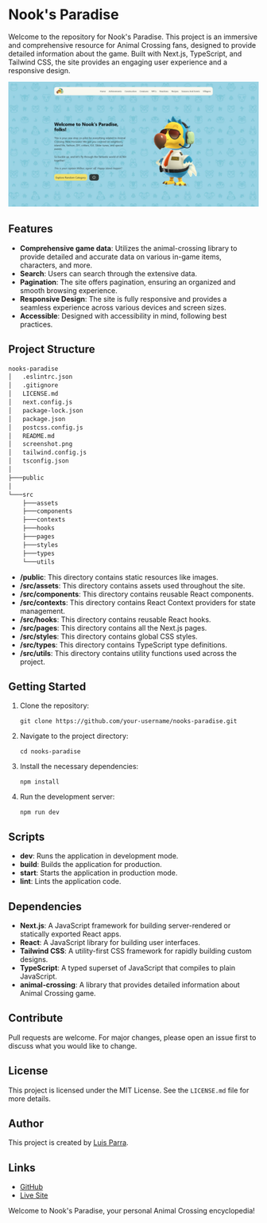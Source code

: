 # Nook's Paradise

Welcome to the repository for Nook's Paradise. This project is an immersive and comprehensive resource for Animal Crossing fans, designed to provide detailed information about the game. Built with Next.js, TypeScript, and Tailwind CSS, the site provides an engaging user experience and a responsive design.

![Nook's Paradise](screenshot.png)

## Features

- **Comprehensive game data**: Utilizes the animal-crossing library to provide detailed and accurate data on various in-game items, characters, and more.
- **Search**: Users can search through the extensive data.
- **Pagination**: The site offers pagination, ensuring an organized and smooth browsing experience.
- **Responsive Design**: The site is fully responsive and provides a seamless experience across various devices and screen sizes.
- **Accessible**: Designed with accessibility in mind, following best practices.

## Project Structure

```bash
nooks-paradise
│   .eslintrc.json
│   .gitignore
│   LICENSE.md
│   next.config.js
│   package-lock.json
│   package.json
│   postcss.config.js
│   README.md
│   screenshot.png
│   tailwind.config.js
│   tsconfig.json
│
├───public
│
└───src
    ├───assets
    ├───components
    ├───contexts
    ├───hooks
    ├───pages
    ├───styles
    ├───types
    └───utils
```

- **/public**: This directory contains static resources like images.
- **/src/assets**: This directory contains assets used throughout the site.
- **/src/components**: This directory contains reusable React components.
- **/src/contexts**: This directory contains React Context providers for state management.
- **/src/hooks**: This directory contains reusable React hooks.
- **/src/pages**: This directory contains all the Next.js pages.
- **/src/styles**: This directory contains global CSS styles.
- **/src/types**: This directory contains TypeScript type definitions.
- **/src/utils**: This directory contains utility functions used across the project.

## Getting Started

1. Clone the repository:
   ```
   git clone https://github.com/your-username/nooks-paradise.git
   ```
2. Navigate to the project directory:
   ```
   cd nooks-paradise
   ```
3. Install the necessary dependencies:
   ```
   npm install
   ```
4. Run the development server:
   ```
   npm run dev
   ```

## Scripts

- **dev**: Runs the application in development mode.
- **build**: Builds the application for production.
- **start**: Starts the application in production mode.
- **lint**: Lints the application code.

## Dependencies

- **Next.js**: A JavaScript framework for building server-rendered or statically exported React apps.
- **React**: A JavaScript library for building user interfaces.
- **Tailwind CSS**: A utility-first CSS framework for rapidly building custom designs.
- **TypeScript**: A typed superset of JavaScript that compiles to plain JavaScript.
- **animal-crossing**: A library that provides detailed information about Animal Crossing game.

## Contribute

Pull requests are welcome. For major changes, please open an issue first to discuss what you would like to change.

## License

This project is licensed under the MIT License. See the `LICENSE.md` file for more details.

## Author

This project is created by [Luis Parra](https://github.com/lsprr).

## Links

- [GitHub](https://github.com/lsprr/nooks-paradise)
- [Live Site](https://www.nooks-paradise.com)

Welcome to Nook's Paradise, your personal Animal Crossing encyclopedia!
